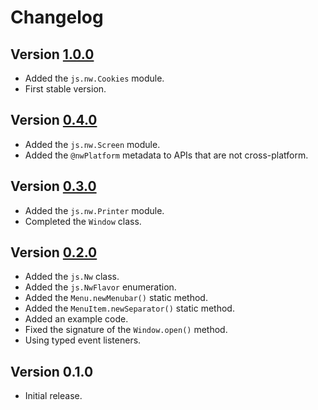 # Changelog

## Version [1.0.0](https://git.belin.io/cedx/nwjs.hx/compare/v0.4.0...v1.0.0)
- Added the `js.nw.Cookies` module.
- First stable version.

## Version [0.4.0](https://git.belin.io/cedx/nwjs.hx/compare/v0.3.0...v0.4.0)
- Added the `js.nw.Screen` module.
- Added the `@nwPlatform` metadata to APIs that are not cross-platform.

## Version [0.3.0](https://git.belin.io/cedx/nwjs.hx/compare/v0.2.0...v0.3.0)
- Added the `js.nw.Printer` module.
- Completed the `Window` class.

## Version [0.2.0](https://git.belin.io/cedx/nwjs.hx/compare/v0.1.0...v0.2.0)
- Added the `js.Nw` class.
- Added the `js.NwFlavor` enumeration.
- Added the `Menu.newMenubar()` static method.
- Added the `MenuItem.newSeparator()` static method.
- Added an example code.
- Fixed the signature of the `Window.open()` method.
- Using typed event listeners.

## Version 0.1.0
- Initial release.
